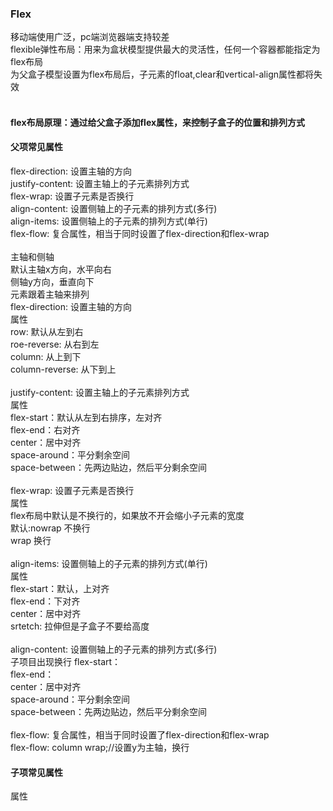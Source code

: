 ### Flex
移动端使用广泛，pc端浏览器端支持较差<br>
flexible弹性布局：用来为盒状模型提供最大的灵活性，任何一个容器都能指定为flex布局<br>
为父盒子模型设置为flex布局后，子元素的float,clear和vertical-align属性都将失效<br>
<br>
#### flex布局原理：通过给父盒子添加flex属性，来控制子盒子的位置和排列方式
#### 父项常见属性
flex-direction: 设置主轴的方向<br>
justify-content: 设置主轴上的子元素排列方式<br>
flex-wrap: 设置子元素是否换行<br>
align-content: 设置侧轴上的子元素的排列方式(多行)<br>
align-items: 设置侧轴上的子元素的排列方式(单行)<br>
flex-flow: 复合属性，相当于同时设置了flex-direction和flex-wrap<br>
<br>
主轴和侧轴<br>
默认主轴x方向，水平向右<br>
侧轴y方向，垂直向下<br>
元素跟着主轴来排列
<br>
flex-direction: 设置主轴的方向<br>
属性<br>
row: 默认从左到右<br>
roe-reverse: 从右到左<br>
column: 从上到下<br>
column-reverse: 从下到上<br>
<br>
justify-content: 设置主轴上的子元素排列方式<br>
属性<br>
flex-start：默认从左到右排序，左对齐<br>
flex-end：右对齐<br>
center：居中对齐<br>
space-around：平分剩余空间<br>
space-between：先两边贴边，然后平分剩余空间<br>
<br>
flex-wrap: 设置子元素是否换行<br>
属性<br>
flex布局中默认是不换行的，如果放不开会缩小子元素的宽度<br>
默认:nowrap 不换行<br>
wrap 换行<br>
<br>
align-items: 设置侧轴上的子元素的排列方式(单行)<br>
属性<br>
flex-start：默认，上对齐<br>
flex-end：下对齐<br>
center：居中对齐<br>
srtetch: 拉伸但是子盒子不要给高度<br>
<br>
align-content: 设置侧轴上的子元素的排列方式(多行)<br>
子项目出现换行
flex-start：<br>
flex-end：<br>
center：居中对齐<br>
space-around：平分剩余空间<br>
space-between：先两边贴边，然后平分剩余空间<br>
<br>
flex-flow: 复合属性，相当于同时设置了flex-direction和flex-wrap<br>
flex-flow: column wrap;//设置y为主轴，换行
#### 子项常见属性
属性<br>

